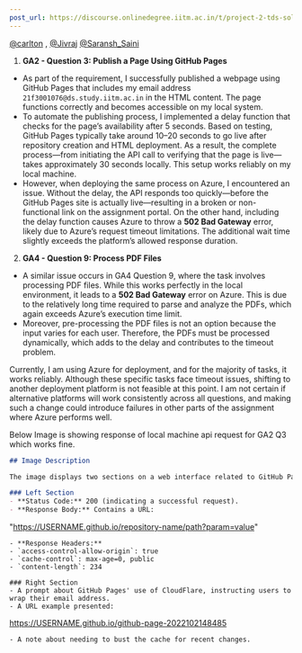 ```yaml
---
post_url: https://discourse.onlinedegree.iitm.ac.in/t/project-2-tds-solver-discussion-thread/169029/126
---
```

[@carlton](/u/carlton) , [@Jivraj](/u/jivraj) [@Saransh\_Saini](/u/saransh_saini)

1. **GA2 - Question 3: Publish a Page Using GitHub Pages**

* As part of the requirement, I successfully published a webpage using GitHub Pages that includes my email address `21f3001076@ds.study.iitm.ac.in` in the HTML content. The page functions correctly and becomes accessible on my local system.
* To automate the publishing process, I implemented a delay function that checks for the page’s availability after 5 seconds. Based on testing, GitHub Pages typically take around 10–20 seconds to go live after repository creation and HTML deployment. As a result, the complete process—from initiating the API call to verifying that the page is live—takes approximately 30 seconds locally. This setup works reliably on my local machine.
* However, when deploying the same process on Azure, I encountered an issue. Without the delay, the API responds too quickly—before the GitHub Pages site is actually live—resulting in a broken or non-functional link on the assignment portal. On the other hand, including the delay function causes Azure to throw a **502 Bad Gateway** error, likely due to Azure’s request timeout limitations. The additional wait time slightly exceeds the platform’s allowed response duration.

2. **GA4 - Question 9: Process PDF Files**

* A similar issue occurs in GA4 Question 9, where the task involves processing PDF files. While this works perfectly in the local environment, it leads to a **502 Bad Gateway** error on Azure. This is due to the relatively long time required to parse and analyze the PDFs, which again exceeds Azure’s execution time limit.
* Moreover, pre-processing the PDF files is not an option because the input varies for each user. Therefore, the PDFs must be processed dynamically, which adds to the delay and contributes to the timeout problem.

Currently, I am using Azure for deployment, and for the majority of tasks, it works reliably. Although these specific tasks face timeout issues, shifting to another deployment platform is not feasible at this point. I am not certain if alternative platforms will work consistently across all questions, and making such a change could introduce failures in other parts of the assignment where Azure performs well.

Below Image is showing response of local machine api request for GA2 Q3 which works fine.

```markdown
## Image Description

The image displays two sections on a web interface related to GitHub Pages.

### Left Section
- **Status Code:** 200 (indicating a successful request).
- **Response Body:** Contains a URL: 
  ```
  "https://USERNAME.github.io/repository-name/path?param=value"
  ```
- **Response Headers:** 
  - `access-control-allow-origin`: true
  - `cache-control`: max-age=0, public
  - `content-length`: 234

### Right Section
- A prompt about GitHub Pages' use of CloudFlare, instructing users to wrap their email address.
- A URL example presented:
  ```
  https://USERNAME.github.io/github-page-2022102148485
  ```
- A note about needing to bust the cache for recent changes.
```